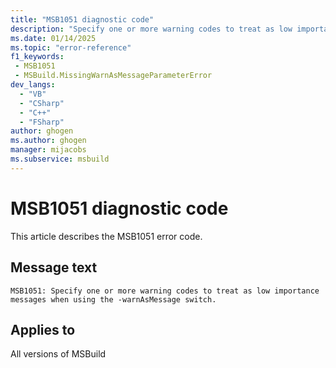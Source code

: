 ```yaml
---
title: "MSB1051 diagnostic code"
description: "Specify one or more warning codes to treat as low importance messages when using the -warnAsMessage switch."
ms.date: 01/14/2025
ms.topic: "error-reference"
f1_keywords:
 - MSB1051
 - MSBuild.MissingWarnAsMessageParameterError
dev_langs:
  - "VB"
  - "CSharp"
  - "C++"
  - "FSharp"
author: ghogen
ms.author: ghogen
manager: mijacobs
ms.subservice: msbuild
---
```


# MSB1051 diagnostic code

<!-- :::ErrorDefinitionDescription::: -->
<!-- :::editable-content name="introDescription"::: -->
This article describes the MSB1051 error code.
<!-- :::editable-content-end::: -->

## Message text

```output
MSB1051: Specify one or more warning codes to treat as low importance messages when using the -warnAsMessage switch.
```

<!-- :::editable-content name="postOutputDescription"::: -->
<!--
{StrBegin="MSBUILD : error MSB1051: "}
      UE: This happens if the user does something like "msbuild.exe -warnAsMessage:" without any codes.
      LOCALIZATION: The prefix "MSBUILD : error MSBxxxx:" should not be localized.
-->
<!-- :::editable-content-end::: -->
<!-- :::ErrorDefinitionDescription-end::: -->

## Applies to

All versions of MSBuild
